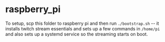 # raspberry_pi

To setup, scp this folder to raspberry pi and then run `./bootstrap.sh` -- it
installs twitch stream essentials and sets up a few commands in `/home/pi` and
also sets up a systemd service so the streaming starts on boot.


